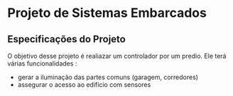 # Projeto de Sistemas Embarcados

## Especificações do Projeto

O objetivo desse projeto é realiazar um controlador por um predio. Ele terá várias funcionalidades :

* gerar a iluminação das partes comuns (garagem, corredores)
* assegurar o acesso ao edifício com sensores
